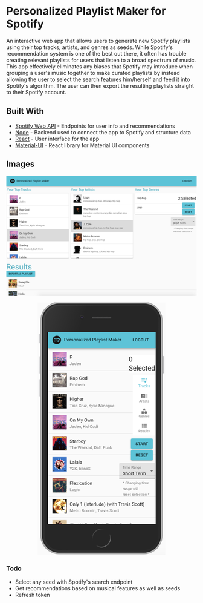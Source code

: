 # Personalized Playlist Maker for Spotify

An interactive web app that allows users to generate new Spotify playlists using their top tracks, artists, and genres as seeds. While Spotify's recommendation system is one of the best out there, it often has trouble creating relevant playlists for users that listen to a broad spectrum of music. This app effectively eliminates any biases that Spotify may introduce when grouping a user's music together to make curated playlists by instead allowing the user to select the search features him/herself and feed it into Spotify's algorithm. The user can then export the resulting playlists straight to their Spotify account.


## Built With

* [Spotify Web API](https://developer.spotify.com/documentation/web-api/) - Endpoints for user info and recommendations
* [Node](https://github.com/nodejs/node) - Backend used to connect the app to Spotify and structure data
* [React](https://github.com/facebook/react) - User interface for the app
* [Material-UI](https://github.com/mui-org/material-ui) - React library for Material UI components

## Images

<p align="center">
  <img src="https://github.com/ibhuiyan17/spotify-ppm/blob/master/demo/desktop.png" alt="desktop"/>
</p>
<p align="center">
  <img src="https://github.com/ibhuiyan17/spotify-ppm/blob/master/demo/mobile.png" alt="desktop" width="338" height="668"/>
</p>

### Todo
* Select any seed with Spotify's search endpoint
* Get recommendations based on musical features as well as seeds
* Refresh token
